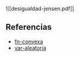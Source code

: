 ![[desigualdad-jensen.pdf]]

## Referencias
- [fn-convexa](./fn-convexa.md)
- [var-aleatoria](./var-aleatoria.md)
